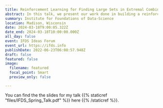 ```yaml
---
title: Reinforcement Learning for Finding Large Sets in Extremal Combinatorics
abstract: In this talk, we present our work done in building a reinforcement learning framework for generating large sets for three problems in extremal combinatorics; i. generating large isosceles-free subsets of an integer lattice, ii. generating the same for an integer lattice embedded on a torus, and iii. generating coliniear-triple-free subsets of an integer lattice. Generating these by brute force is super-exponential in time complexity, but we can achieve state-of-the-art results through traditional a reinforcement learning framework. We explore our methodology, results, and future directions for this work. 
summary: Institute for Foundations of Data-Science
location: Madison, Wisconsin
date: 2024-03-18T9:00:05.322Z
date_end: 2024-03-18T10:00:00.000Z
all_day: false
event: IFDS Ideas Forum
event_url: https://ifds.info
publishDate: 2022-06-23T06:08:57.948Z
draft: false
featured: false
image:
  filename: featured
  focal_point: Smart
  preview_only: false

---
```


You can find the the slides for my talk {{% staticref "files/IFDS_Spring_Talk.pdf" %}} here {{% /staticref %}}.